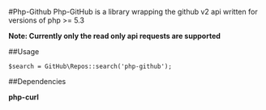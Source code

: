 #Php-Github
Php-GitHub is a library wrapping the github v2 api written for versions of php >= 5.3

**Note: Currently only the read only api requests are supported**

##Usage
	
	$search = GitHub\Repos::search('php-github');
	
	
##Dependencies

**php-curl**